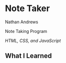 Note Taker
=========================

Nathan Andrews

Note Taking Program

*HTML, CSS, and JavaScript*

What I Learned
--------------